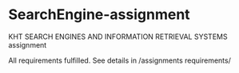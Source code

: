 # SearchEngine-assignment
KHT SEARCH ENGINES AND INFORMATION RETRIEVAL SYSTEMS assignment

All requirements fulfilled.
See details in /assignments requirements/
